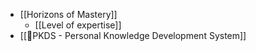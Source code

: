 - [[Horizons of Mastery]]
    - [[Level of expertise]]
- [[🌱PKDS - Personal Knowledge Development System]]
